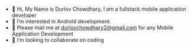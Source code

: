 - 👋 Hi, My Name is Durlov Chowdhary, I am a fullstack mobile application developer
- 👀 I’m interested in Android development.
- 🌱 Please mail me at durlovchowdhary2@gmail.com for any Mobile Application Development
- 💞️ I’m looking to collaborate on coding

<!---
Dc4663/Dc4663 is a ✨ special ✨ repository because its `README.md` (this file) appears on your GitHub profile.
You can click the Preview link to take a look at your changes.
--->
